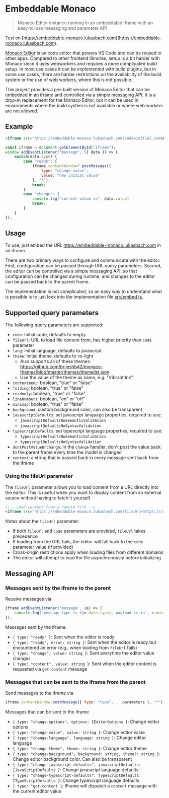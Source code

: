 # Embeddable Monaco

> Monaco Editor instance running in an embeddable iframe with an easy-to-use messaging and parameter API

Test on [https://embeddable-monaco.lukasbach.com](https://embeddable-monaco.lukasbach.com).

[Monaco Editor](https://microsoft.github.io/monaco-editor/) is an code editor that powers VS Code and can be reused
in other apps. Compared to other frontend libraries, setup is a bit harder with Monaco since it uses webworkers and
requires a more complicated build setup. In most use cases it can be implemented with build plugins, but in some
use cases, there are harder restrictions on the availability of the build system or the use of web workers, where
this is not possible.

This project provides a pre-built version of Monaco Editor that can be embedded in an iframe and controlled via
a simple messaging API. It is a drop-in replacement for the Monaco Editor, but it can be used in environments
where the build system is not available or where web workers are not allowed.

## Example

```html
<iframe src="https://embeddable-monaco.lukasbach.com?code=initial_code&language=javascript&theme=vs-dark" id="iframe"></iframe>
```

```javascript
const iframe = document.getElementById("iframe");
window.addEventListener("message", ({ data }) => {
    switch(data.type) {
        case "ready": {
            iframe.contentWindow?.postMessage({
                type: "change-value",
                value: "new initial value"
            }, "*");
            break;
        }
        case "change": {
            console.log("current value is", data.value)
            break;
        }
    }
});
```


## Usage

To use, just embed the URL https://embeddable-monaco.lukasbach.com in an iframe.

There are two primary ways to configure and communicate with the editor. First, configuration can be passed through
URL query parameters. Second, the editor can be controlled via a simple messaging API, so that configuration
can be changed during runtime, and changes to the editor can be passed back to the parent frame.

The implementation is not complicated, so an easy way to understand what is possible is to just look into
the implementation file [src/embed.ts](src/embed.ts).

## Supported query parameters

The following query parameters are supported:

- `code`: Initial code, defaults to empty
- `fileUrl`: URL to load file content from, has higher priority than `code` parameter
- `lang`: Initial language, defaults to javascript
- `theme`: Initial theme, defaults to vs-light
  - Also supports all of these themes: https://github.com/brijeshb42/monaco-themes/blob/master/themes/themelist.json
  - Use the value of the theme as name, e.g. "Vibrant Ink"
- `contextmenu`: boolean, "true" or "false"
- `folding`: boolean, "true" or "false"
- `readonly`: boolean, "true" or "false"
- `lineNumbers`: boolean, "on" or "off"
- `minimap`: boolean, "true" or "false"
- `background`: custom background color, can also be transparent
- `javascriptDefaults`: set javascript language properties, required to use:
  - `javascriptDefaultsNoSemanticValidation`
  - `javascriptDefaultsNoSyntaxValidation`
- `typescriptDefaults`: set typescript language properties, required to use:
  - `typescriptDefaultsNoSemanticValidation`
  - `typescriptDefaultsNoSyntaxValidation`
- `dontPostValueOnChange`: In the `change` handler, don't post the value back to the parent frame every time the model is changed
- `context`: a string that is passed back in every message sent back from the iframe

### Using the fileUrl parameter

The `fileUrl` parameter allows you to load content from a URL directly into the editor. This is useful when you want to display content from an external source without having to fetch it yourself.

```html
<!-- Load content from a remote file -->
<iframe src="https://embeddable-monaco.lukasbach.com?fileUrl=https://raw.githubusercontent.com/example/repo/main/example.js&lang=javascript" id="iframe"></iframe>
```

Notes about the `fileUrl` parameter:

- If both `fileUrl` and `code` parameters are provided, `fileUrl` takes precedence
- If loading from the URL fails, the editor will fall back to the `code` parameter value (if provided)
- Cross-origin restrictions apply when loading files from different domains
- The editor will attempt to load the file asynchronously before initializing

## Messaging API

### Messages sent by the iframe to the parent

Receive messages via

```javascript
iframe.addEventListener('message', (e) => {
    console.log(`message type is ${e.data.type}, payload is in`, e.data);
});
```

Messages sent by the iframe:

- `{ type: "ready" }`: Sent when the editor is ready
- `{ type: "ready", error: string }`: Sent when the editor is ready but encountered an error (e.g., when loading from `fileUrl` fails)
- `{ type: "change", value: string }`: Sent everytime the editor value changes
- `{ type: "content", value: string }`: Sent when the editor content is requested via `get-content` message

### Messages that can be sent to the iframe from the parent

Send messages to the iframe via

```javascript
iframe.contentWindow.postMessage({ type: "type", ...parameters }, "*");
```

Messages that can be sent to the iframe

- `{ type: "change-options", options: IEditorOptions }`: Change editor options
- `{ type: "change-value", value: string }`: Change editor value
- `{ type: "change-language", language: string }`: Change editor language
- `{ type: "change-theme", theme: string }`: Change editor theme
- `{ type: "change-background", background: string, theme?: string }`: Change editor background color. Can also be transparent
- `{ type: "change-javascript-defaults", javascriptDefaults: IJavaScriptDefaults }`: Change javascript language defaults
- `{ type: "change-typescript-defaults", typescriptDefaults: ITypeScriptDefaults }`: Change typescript language defaults
- `{ type: "get-content }`: IFrame will dispatch a `content` message with the current editor value
